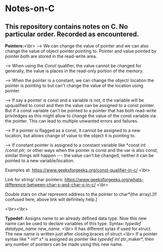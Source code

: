 # Notes-on-C
This repository contains notes on C. No particular order. Recorded as encountered.
-------------------------------------------------------------------------------------------------------------------------------
**Pointers:**<\br>
--> We can change the value of pointer and we can also change the value of object pointer pointing to. Pointer and value pointed by pointer both are stored in the read-write area. 

--> When using the *Const* qualifier, the value cannot be changed for generally, the value is places in the read-only portion of the memory. 

--> When the pointer is a constant, we can change the object/ location the pointer is pointing to but can't change the value of the location using pointer.

--> If say a pointer is const and a variable is not, it the variable will be upqualified to const and then the value can be assigned to a const pointer. But if a const variable can't be pointed to a pointer that has both read-write priviledges as this might allow to change the value of the const variable via the pointer. This can lead to multiple unwanted errors and failures.

--> If a pointer is flagged as a const, it cannot be assigned to a new location, but allows change of value to the object it is pointing to. 

--> If constant pointer is assigned to a constant variable like *const int /*const ptr;* or other ways when the pointer is const and the var is also const, similar things will happen --- the value can't be changed, neither it can be pointed to a new variable/location.

Examples at: https://www.geeksforgeeks.org/const-qualifier-in-c/  <\br>

Link for string/ char pointers: https://www.geeksforgeeks.org/whats-difference-between-char-s-and-char-s-in-c/ <\br>

Double stars on char represent address to the pointer to char*(the array).[If confused here, above link will definitely help.]

<\br><\br>

**Typedef:** Assigns name to an already defined data type. Now this new name can be used to declare variables of this type. Syntax: *typedef datatype_name new_name*. <\br> It has different sytax if used for struct. The new name is written just after closing braces of struct.<\br> If a pointer syntax like * int* x* is assigned as pointer like *typedef int* ptr_maker*, then any number of pointers can be made using this new name. 

